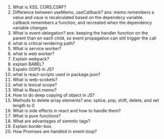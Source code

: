 1. What is XSS, CORS,CSRF?
2. Difference between useMemo, useCallback?
   ans: memo remembers a value and vaue is recalculated based on the dependecy variable.
   callback remembers a function, and recreated when the dependency variable changes
3. What is event-delegation?
   ans: keeping the handler function on the parent than on each child, so event propagation can still trigger the call
4. what is critical rendering path?
5. What is service worker?
6. what is web worker?
7. Explain webpack?
8. explain BABEL?
9. Expalin OOPS in JS?
10. what is react-scripts used in package.json?
11. What is web-scokets?
12. what is lexical scope?
13. What is React.memo?
14. How to do deep copying of object in JS?
15. Methods to delete array elements?
    ans: splice, pop, shift, delete, and set length to 0
16. What is side effects in react and how to handle them?
17. What is pure functions?
18. What are advantages of semntic tags?
19. Explain border-box.
20. How Promises are handled in event-loop?
